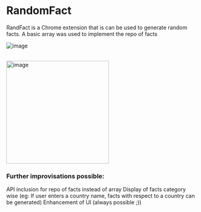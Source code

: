 # RandomFact
RandFact is a Chrome extension that is can be used to generate random facts. 
A basic array was used to implement the repo of facts

![image](https://user-images.githubusercontent.com/75256548/157597453-b8a4f7ee-6dd1-4183-b19b-54a1c809fb17.png)
<br/><br/>

<img width="270" alt="image" src="https://user-images.githubusercontent.com/75256548/157597391-b5870b74-405b-4896-b12e-7c21bebfff46.png">


### Further improvisations possible: 
API inclusion for repo of facts instead of array
Display of facts category wise (eg: If user enters a country name, facts with respect to a country can be generated)
Enhancement of UI (always possible ;))
